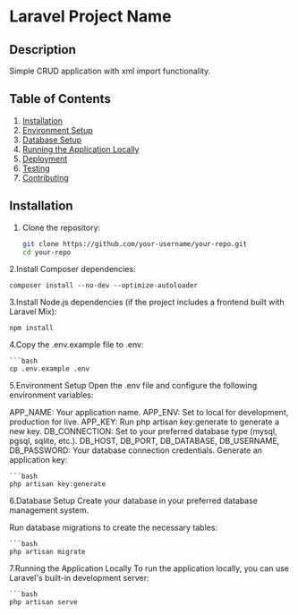 # Laravel Project Name

## Description
Simple CRUD application with xml import functionality.

## Table of Contents
1. [Installation](#installation)
2. [Environment Setup](#environment-setup)
3. [Database Setup](#database-setup)
4. [Running the Application Locally](#running-the-application-locally)
5. [Deployment](#deployment)
6. [Testing](#testing)
7. [Contributing](#contributing)

## Installation

1. Clone the repository:

    ```bash
   git clone https://github.com/your-username/your-repo.git
   cd your-repo

2.Install Composer dependencies:

    
    composer install --no-dev --optimize-autoloader
3.Install Node.js dependencies (if the project includes a frontend built with Laravel Mix):

    
    npm install

4.Copy the .env.example file to .env:

    ```bash
    cp .env.example .env

5.Environment Setup
Open the .env file and configure the following environment variables:

APP_NAME: Your application name.
APP_ENV: Set to local for development, production for live.
APP_KEY: Run php artisan key:generate to generate a new key.
DB_CONNECTION: Set to your preferred database type (mysql, pgsql, sqlite, etc.).
DB_HOST, DB_PORT, DB_DATABASE, DB_USERNAME, DB_PASSWORD: Your database connection credentials.
Generate an application key:

    ```bash
    php artisan key:generate

6.Database Setup
Create your database in your preferred database management system.

Run database migrations to create the necessary tables:

    ```bash
    php artisan migrate

7.Running the Application Locally
To run the application locally, you can use Laravel's built-in development server:

    ```bash
    php artisan serve
